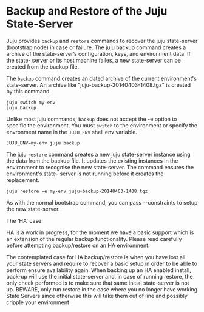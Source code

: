 # Backup and Restore of the Juju State-Server

Juju provides `backup` and `restore` commands to recover the juju state-server
(bootstrap node) in case or failure. The juju backup command creates a archive
of the state-server’s configuration, keys, and environment data. If the state-
server or its host machine failes, a new state-server can be created from the
backup file.

The `backup` command creates an dated archive of the current environment's
state-server. An archive like "juju-backup-20140403-1408.tgz" is created by this
command.

    juju switch my-env
    juju backup

Unlike most juju commands, `backup` does not accept the -e option to specific
the environment. You must `switch` to the environment or specify the envronment
name in the `JUJU_ENV` shell env variable.

    JUJU_ENV=my-env juju backup

The juju `restore` command creates a new juju state-server instance using the
data from the backup file. It updates the existing instances in the environment
to recognise the new state-server. The command ensures the environment's state-
server is not running before it creates the replacement.

    juju restore -e my-env juju-backup-20140403-1408.tgz

As with the normal bootstrap command, you can pass --constraints to setup the
new state-server.

The 'HA' case:

HA is a work in progress, for the moment we have a basic support which is an
extension of the regular backup functionality.
Please read carefully before attempting backup/restore on an HA environment.

The contemplated case for HA backup/restore is when you have lost all your state
servers and require to recover a basic setup in order to be able to perform
ensure availability again.
When backing up an HA enabled install, back-up will use the initial state-server
 and, in case of running restore, the only check performed is to make sure 
that same initial state-server is not up.
BEWARE, only run restore in the case where you no longer have working
State Servers since otherwise this will take them out of line and possibly
cripple your environment
